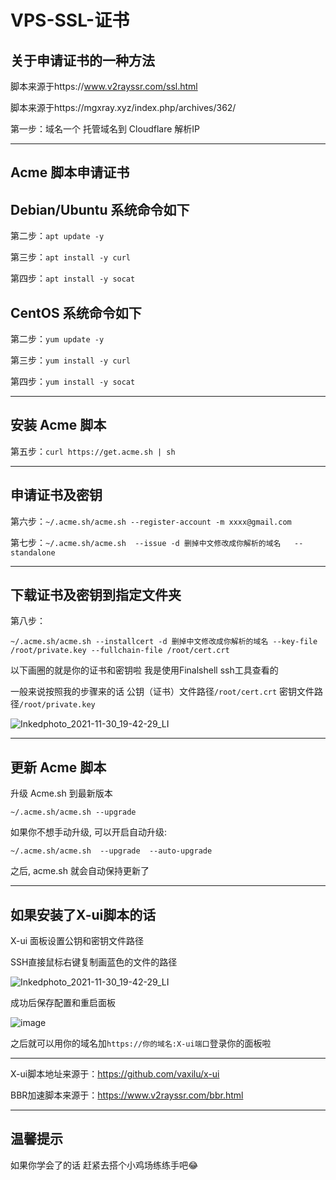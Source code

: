 # VPS-SSL-证书
关于申请证书的一种方法
---------------------------

脚本来源于https://www.v2rayssr.com/ssl.html

脚本来源于https://mgxray.xyz/index.php/archives/362/

第一步：域名一个 托管域名到 Cloudflare  解析IP

-----------------------------

**Acme 脚本申请证书**
--------------------------
Debian/Ubuntu 系统命令如下
-------------------------------
第二步：`apt update -y`

第三步：`apt install -y curl`

第四步：`apt install -y socat`

CentOS 系统命令如下
-------------------------
第二步：`yum update -y`

第三步：`yum install -y curl`

第四步：`yum install -y socat`

---------------------------------

安装 Acme 脚本
----------------------------
第五步：`curl https://get.acme.sh | sh`

-----------------------------------------------

申请证书及密钥
--------------------------------
第六步：`~/.acme.sh/acme.sh --register-account -m xxxx@gmail.com`

第七步：`~/.acme.sh/acme.sh  --issue -d 删掉中文修改成你解析的域名   --standalone`

-----------------------------------------------------------------------------------

下载证书及密钥到指定文件夹
------------------------------------------
第八步：
```
~/.acme.sh/acme.sh --installcert -d 删掉中文修改成你解析的域名 --key-file /root/private.key --fullchain-file /root/cert.crt
```

以下画圈的就是你的证书和密钥啦  我是使用Finalshell  ssh工具查看的   

一般来说按照我的步骤来的话 公钥（证书）文件路径`/root/cert.crt` 密钥文件路径`/root/private.key`

![Inkedphoto_2021-11-30_19-42-29_LI](https://user-images.githubusercontent.com/94978556/144041552-469a1a71-5337-4562-af9d-9576a61cdc22.jpg)

-------------------------------------------------------------

更新 Acme 脚本
--------------------------------
升级 Acme.sh 到最新版本

`~/.acme.sh/acme.sh --upgrade`

如果你不想手动升级, 可以开启自动升级:

`~/.acme.sh/acme.sh  --upgrade  --auto-upgrade`

之后, acme.sh 就会自动保持更新了

-------------------------------------------------

如果安装了X-ui脚本的话
------------------------------------
X-ui 面板设置公钥和密钥文件路径

SSH直接鼠标右键复制画蓝色的文件的路径

![Inkedphoto_2021-11-30_19-42-29_LI](https://user-images.githubusercontent.com/94978556/144042417-f36fef7e-ebd1-4f30-91d1-91ec830efd19.jpg)

成功后保存配置和重启面板

![image](https://user-images.githubusercontent.com/94978556/144042626-ccc56e0a-2b9a-44df-ab1c-e32ee8f42b96.png)

之后就可以用你的域名加`https://你的域名:X-ui端口`登录你的面板啦

-----------------------------------------------------------------
X-ui脚本地址来源于：https://github.com/vaxilu/x-ui

BBR加速脚本来源于：https://www.v2rayssr.com/bbr.html

------------------------------------------------------------
温馨提示
------------------------
如果你学会了的话  赶紧去搭个小鸡场练练手吧😂
